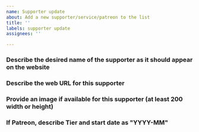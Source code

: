 ```yaml
---
name: Supporter update
about: Add a new supporter/service/patreon to the list
title: ''
labels: supporter update
assignees: ''

---
```


### Describe the desired name of the supporter as it should appear on the website

### Describe the web URL for this supporter

### Provide an image if available for this supporter (at least 200 width or height)

### If Patreon, describe Tier and start date as "YYYY-MM"
